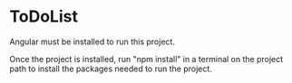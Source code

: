 # ToDoList

Angular must be installed to run this project.

Once the project is installed, run "npm install" in a terminal on the project path to install the packages needed to run the project.
